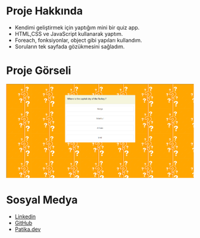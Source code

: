 # Proje Hakkında 
- Kendimi geliştirmek için yaptığım mini bir quiz app.
- HTML,CSS ve JavaScript kullanarak yaptım.
- Foreach, fonksiyonlar, object gibi yapıları kullandım.
- Soruların tek sayfada gözükmesini sağladım.

# Proje Görseli
![EkranGörüntüsü](/Screenshot_8.png)

# Sosyal Medya
- [Linkedin](https://www.linkedin.com/in/mehmet-tığlıoğlu-32751620a/)
- [GitHub](https://github.com/mehmettiglioglu)
- [Patika.dev](https://app.patika.dev/mehmettiglioglu)